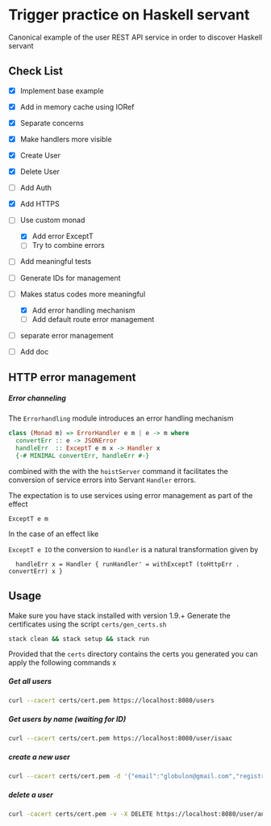 # Trigger practice on Haskell servant 

Canonical example of the user REST API service 
in order to discover Haskell servant

## Check List

- [x] Implement base example
- [x] Add in memory cache using IORef
- [x] Separate concerns
- [x] Make handlers more visible
- [x] Create User
- [x] Delete User
- [ ] Add Auth
- [x] Add HTTPS
- [ ] Use custom monad
    - [x] Add error ExceptT
    - [ ] Try to combine errors 
- [ ] Add meaningful tests
- [ ] Generate IDs for management
- [ ] Makes status codes more meaningful 
    - [x] Add error handling mechanism
    - [ ] Add default route error management
- [ ] separate error management
- [ ] Add doc


## HTTP error management

##### Error channeling

The `Errorhandling` module introduces an error handling mechanism

```haskell
class (Monad m) => ErrorHandler e m | e -> m where
  convertErr :: e -> JSONError
  handleErr  :: ExceptT e m x -> Handler x
  {-# MINIMAL convertErr, handleErr #-}
```

combined with the with the `hoistServer` command it facilitates the conversion 
of service errors into Servant `Handler` errors.

The expectation is to use services using error management as part of the effect

`ExceptT e m`

In the case of an effect like 

`ExceptT e IO` the conversion to `Handler` is a natural transformation given by 

`  handleErr x = Handler { runHandler' = withExceptT (toHttpErr . convertErr) x }`


## Usage

Make sure you have stack installed with version 1.9.+
Generate the certificates using the script `certs/gen_certs.sh` 

```bash
stack clean && stack setup && stack run
```

Provided that the `certs` directory contains the certs you generated you can
apply the following commands
x

##### Get all users
```bash
curl --cacert certs/cert.pem https://localhost:8080/users
```

##### Get users by name (waiting for ID)
```bash
curl --cacert certs/cert.pem https://localhost:8080/user/isaac
```

##### create a new user
```bash
curl --cacert certs/cert.pem -d '{"email":"globulon@gmail.com","registration_date":"1971-08-28", "name":"omd"}' -H "Content-Type: application/json" -X POST https://localhost:8080/user
```

##### delete a user
```bash
curl -cacert certs/cert.pem -v -X DELETE https://localhost:8080/user/andrea
```
